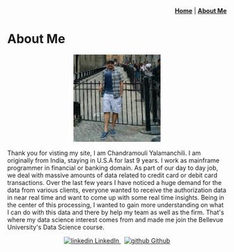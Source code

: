 <p align="right"><a href="https://chandu85.github.io/data-science/"><b>Home</b></a> | <a href="https://chandu85.github.io/data-science/about.html"><b>About Me</b></a></p>

# About Me
<p align="center"><img src="images/profile_pic.jpeg" alt="Chandu" width="200" height="200"></p>

Thank you for visting my site, I am Chandramouli Yalamanchili. I am originally from India, staying in U.S.A for last 9 years. I work as mainframe programmer in financial or banking domain. 
As part of our day to day job, we deal with massive amounts of data related to credit card or debit card transactions. Over the last few years I have noticed a huge demand for the data from various clients, everyone wanted to receive the authorization data in near real time and want to come up with some real time insights. Being in the center of this processing, I wanted to gain more understanding on what I can do with this data and there by help my team as well as the firm. That's where my data science interest comes from and made me join the Bellevue University's Data Science course.

<p align="center">
  <a href="https://www.linkedin.com/in/chandramouli-yalamanchili-9b442816" rel="nofollow noreferrer" target="_blank">
    <img src="https://i.stack.imgur.com/gVE0j.png" alt="linkedin"> LinkedIn
  </a> &nbsp; 
  <a href="https://github.com/chandu85" rel="nofollow noreferrer" target="_blank">
    <img src="https://i.stack.imgur.com/tskMh.png" alt="github"> Github
  </a>
</p>
